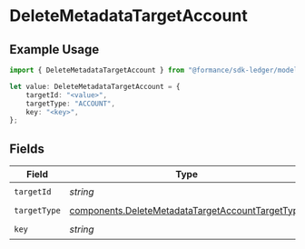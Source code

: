 # DeleteMetadataTargetAccount

## Example Usage

```typescript
import { DeleteMetadataTargetAccount } from "@formance/sdk-ledger/models/components";

let value: DeleteMetadataTargetAccount = {
    targetId: "<value>",
    targetType: "ACCOUNT",
    key: "<key>",
};
```

## Fields

| Field                                                                                                                | Type                                                                                                                 | Required                                                                                                             | Description                                                                                                          |
| -------------------------------------------------------------------------------------------------------------------- | -------------------------------------------------------------------------------------------------------------------- | -------------------------------------------------------------------------------------------------------------------- | -------------------------------------------------------------------------------------------------------------------- |
| `targetId`                                                                                                           | *string*                                                                                                             | :heavy_check_mark:                                                                                                   | N/A                                                                                                                  |
| `targetType`                                                                                                         | [components.DeleteMetadataTargetAccountTargetType](../../models/components/deletemetadatatargetaccounttargettype.md) | :heavy_check_mark:                                                                                                   | N/A                                                                                                                  |
| `key`                                                                                                                | *string*                                                                                                             | :heavy_check_mark:                                                                                                   | N/A                                                                                                                  |
